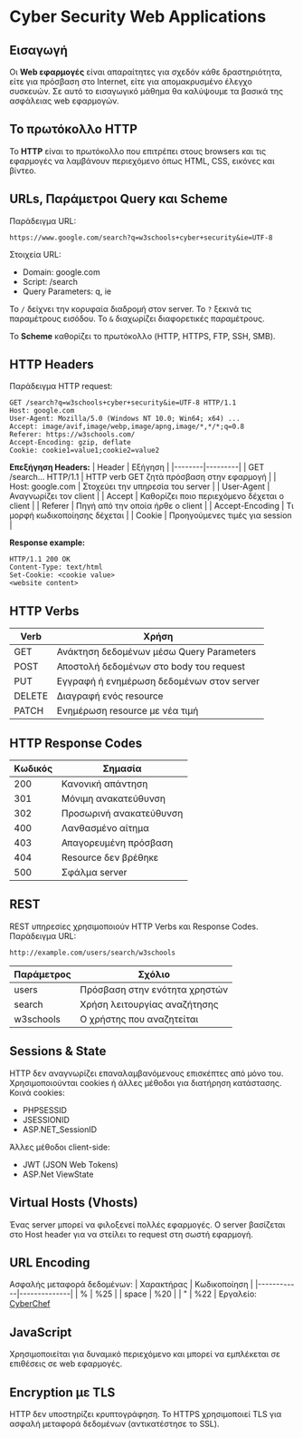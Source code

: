 # Cyber Security **Web Applications**

## Εισαγωγή
Οι **Web εφαρμογές** είναι απαραίτητες για σχεδόν κάθε δραστηριότητα, είτε για πρόσβαση στο Internet, είτε για απομακρυσμένο έλεγχο συσκευών. Σε αυτό το εισαγωγικό μάθημα θα καλύψουμε τα βασικά της ασφάλειας web εφαρμογών.

## Το πρωτόκολλο HTTP
Το **HTTP** είναι το πρωτόκολλο που επιτρέπει στους browsers και τις εφαρμογές να λαμβάνουν περιεχόμενο όπως HTML, CSS, εικόνες και βίντεο.

## URLs, Παράμετροι Query και Scheme
Παράδειγμα URL:
````
https://www.google.com/search?q=w3schools+cyber+security&ie=UTF-8
````
Στοιχεία URL:
- Domain: google.com
- Script: /search
- Query Parameters: q, ie

Το `/` δείχνει την κορυφαία διαδρομή στον server. Το `?` ξεκινά τις παραμέτρους εισόδου. Το `&` διαχωρίζει διαφορετικές παραμέτρους.

Το **Scheme** καθορίζει το πρωτόκολλο (HTTP, HTTPS, FTP, SSH, SMB).

## HTTP Headers
Παράδειγμα HTTP request:
````http
GET /search?q=w3schools+cyber+security&ie=UTF-8 HTTP/1.1
Host: google.com
User-Agent: Mozilla/5.0 (Windows NT 10.0; Win64; x64) ...
Accept: image/avif,image/webp,image/apng,image/*,*/*;q=0.8
Referer: https://w3schools.com/
Accept-Encoding: gzip, deflate
Cookie: cookie1=value1;cookie2=value2
````

**Επεξήγηση Headers:**
| Header | Εξήγηση |
|--------|---------|
| GET /search... HTTP/1.1 | HTTP verb GET ζητά πρόσβαση στην εφαρμογή |
| Host: google.com | Στοχεύει την υπηρεσία του server |
| User-Agent | Αναγνωρίζει τον client |
| Accept | Καθορίζει ποιο περιεχόμενο δέχεται ο client |
| Referer | Πηγή από την οποία ήρθε ο client |
| Accept-Encoding | Τι μορφή κωδικοποίησης δέχεται |
| Cookie | Προηγούμενες τιμές για session |

**Response example:**
````http
HTTP/1.1 200 OK
Content-Type: text/html
Set-Cookie: <cookie value>
<website content>
````

## HTTP Verbs
| Verb | Χρήση |
|------|-------|
| GET | Ανάκτηση δεδομένων μέσω Query Parameters |
| POST | Αποστολή δεδομένων στο body του request |
| PUT | Εγγραφή ή ενημέρωση δεδομένων στον server |
| DELETE | Διαγραφή ενός resource |
| PATCH | Ενημέρωση resource με νέα τιμή |

## HTTP Response Codes
| Κωδικός | Σημασία |
|---------|---------|
| 200 | Κανονική απάντηση |
| 301 | Μόνιμη ανακατεύθυνση |
| 302 | Προσωρινή ανακατεύθυνση |
| 400 | Λανθασμένο αίτημα |
| 403 | Απαγορευμένη πρόσβαση |
| 404 | Resource δεν βρέθηκε |
| 500 | Σφάλμα server |

## REST
REST υπηρεσίες χρησιμοποιούν HTTP Verbs και Response Codes. Παράδειγμα URL:
````
http://example.com/users/search/w3schools
````
| Παράμετρος | Σχόλιο |
|------------|--------|
| users | Πρόσβαση στην ενότητα χρηστών |
| search | Χρήση λειτουργίας αναζήτησης |
| w3schools | Ο χρήστης που αναζητείται |

## Sessions & State
HTTP δεν αναγνωρίζει επαναλαμβανόμενους επισκέπτες από μόνο του. Χρησιμοποιούνται cookies ή άλλες μέθοδοι για διατήρηση κατάστασης.
Κοινά cookies:
- PHPSESSID
- JSESSIONID
- ASP.NET_SessionID

Άλλες μέθοδοι client-side:
- JWT (JSON Web Tokens)
- ASP.Net ViewState

## Virtual Hosts (Vhosts)
Ένας server μπορεί να φιλοξενεί πολλές εφαρμογές. Ο server βασίζεται στο Host header για να στείλει το request στη σωστή εφαρμογή.

## URL Encoding
Ασφαλής μεταφορά δεδομένων:
| Χαρακτήρας | Κωδικοποίηση |
|------------|--------------|
| % | %25 |
| space | %20 |
| " | %22 |
Εργαλείο: [CyberChef](https://gchq.github.io/CyberChef/)

## JavaScript
Χρησιμοποιείται για δυναμικό περιεχόμενο και μπορεί να εμπλέκεται σε επιθέσεις σε web εφαρμογές.

## Encryption με TLS
HTTP δεν υποστηρίζει κρυπτογράφηση. Το HTTPS χρησιμοποιεί TLS για ασφαλή μεταφορά δεδομένων (αντικατέστησε το SSL).


